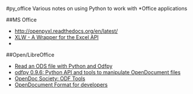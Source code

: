 #py_office Various notes on using Python to work with *Office applications

##MS Office
-  http://openpyxl.readthedocs.org/en/latest/
-  [XLW - A Wrapper for the Excel API](http://xlw.sourceforge.net)
-  

##Open/LibreOffice
-  [Read an ODS file with Python and Odfpy](http://www.marco83.com/work/173/read-an-ods-file-with-python-and-odfpy/)
-  [odfpy 0.9.6: Python API and tools to manipulate OpenDocument files](https://pypi.python.org/pypi/odfpy)
-  [OpenDoc Society: ODF Tools](http://opendocsociety.org/tools/odf-tools)
-  [OpenDocument Format for developers](http://www.opendocumentformat.org/developers/)